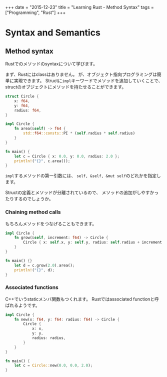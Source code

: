 +++
date = "2015-12-23"
title = "Learning Rust - Method Syntax"
tags = ["Programming", "Rust"]
+++

# Syntax and Semantics
## Method syntax
Rustでのメソッドのsyntaxについて学びます。

まず、Rustにはclassはありません。
が、オブジェクト指向プログラミングは簡単に実現できます。
Structに`impl`キーワードでメソッドを追加していくことで、
structのオブジェクトにメソッドを持たせることができます。

```rust
struct Circle {
    x: f64,
    y: f64,
    radius: f64,
}

impl Circle {
    fn area(&self) -> f64 {
        std::f64::consts::PI * (self.radius * self.radius)
    }
}

fn main() {
    let c = Circle { x: 0.0, y: 0.0, radius: 2.0 };
    println!("{}", c.area());
}
```

`impl`するメソッドの第一引数には、
`self, &self, &mut self`のどれかを指定します。

Structの定義とメソッドが分離されているので、
メソッドの追加がしやすかったりするのでしょうか。

### Chaining method calls
もちろんメソッドをつなげることもできます。

```rust
impl Circle {
    fn grow(&self, increment: f64) -> Circle {
        Circle { x: self.x, y: self.y, radius: self.radius + increment }
    }
}

fn main() {}
    let d = c.grow(2.0).area();
    println!("{}", d);
}
```

### Associated functions
C++でいうstaticメンバ関数もつくれます。
Rustではassociated functionと呼ばれるようです。

```rust
impl Circle {
    fn new(x: f64, y: f64: radius: f64) -> Circle {
        Circle {
            x: x,
            y: y,
            radius: radius,
        }
    }
}

fn main() {
    let c = Circle::new(0.0, 0.0, 2.0);
}
```
